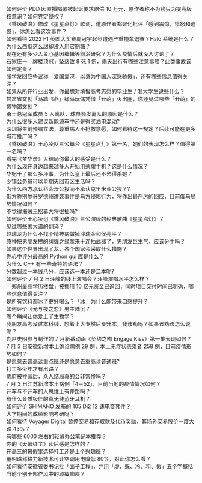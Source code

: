 如何评价 PDD 因直播唱歌被起诉要求赔偿 10 万元，原作者称不为钱只为提高版权意识？如何界定侵权？  
《乘风破浪》修改《星星点灯》歌词，遭原作者郑智化批评「感到震惊，愤怒和遗憾」，你怎么看这次事件？  
如何看待 2022 F1 英国大奖赛周冠宇起步遭遇严重撞车退赛？Halo 系统是什么？  
为什么西瓜这么甜却没人用它制糖？  
现在还有多少人关心基因编辑等前沿研究？为什么疫情后就没人讨论了？  
石家庄一「牌楼顶冠」坠落致 8 死 1 伤，雨天出行有哪些注意事项？此类事故该如何定责？  
张学友回应争议称「爱国爱港，以身为中国人深感骄傲」，还有哪些信息值得关注？  
如果从所在行业出发，你最想对填报高考志愿的毕业生 / 准大学生说些什么？  
甘肃省文创「马踏飞燕」绿马玩偶凭借「丑萌」火出圈，你还见过哪些「丑萌」的博物馆文创？  
勇士总冠军成员 5 人离队，球员频发离队的原因是什么？  
为什么很多人建议新能源车中还是得买油电混动?  
深圳将生前预嘱立法，尊重病人不抢救意愿，如何看待这一规定？后续可能在更多城市推广吗？  
《乘风破浪》王心凌队三公舞台《星星点灯》第一名，她们的表现怎么样？值得第一名吗？  
看完《梦华录》大结局你最大的感受是什么？  
为什么现在身边越来越多人开始用荣耀手机？这是什么情况？  
华妃干了那么多坏事，为什么皇上最后还不舍得杀她？  
乡镇公务员可以星期天回市区生活吗？  
为什么西方承认科索沃公投而不承认克里米亚公投？?  
俄方称别尔哥罗德州遭袭事件是乌方侵略行为，将作出最严厉的回应，目前俄乌局势情况如何？  
不觉得海贼王招募大将很扯吗?  
如何评价王心凌组《乘风破浪》三公演绎的经典歌曲《星星点灯》？  
见过哪些离大谱的翻译？  
赵瑞龙为什么不找个精神病做掉沙瑞金和侯亮平？  
原神把男朋友攒的纠缠之缘拿来十连抽武器了，男朋友巨生气，应该分手吗？  
如果这个世界出现了龙，各个国家会采取什么措施？  
你心中评分最高的 Python gui 库是什么？  
为什么 C++ 有一些奇特的语法？  
分数超过一本线八分，应该选一本还是二本呢?  
如何评价 7 月 2 日汪峰的线上演唱会？汪峰演唱水平怎么样？  
「郑州最高学历楼盘」被挪用 10 亿元资金已追回，同时项目交付时间已明确，哪些信息值得关注？  
是所有饮料都冰了更好喝么？「冰」为什么能带来口感提升？  
如何评价《光与夜之恋》男主陆沉？  
哪个瞬间让你爱上了生物学？  
我朋友高考没过本科线，想着上大专然后专升本，我该劝吗？如果该劝该怎么说呢？  
丸户史明参与制作的 7 月新番动画《契约之吻 Engage Kiss》第一集表现如何？  
7 月 3 日安徽新增本土确诊病例 29 例，本土无症状感染者 258 例，目前疫情形势如何？  
是愿意去普高读重点班还是愿意去重高读普通班?  
打工多少年才有出路？  
贾府被抄家后，众人结局真的会非常惨吗？  
7 月 3 日江苏新增本土病例「4＋52」，目前当地的疫情情况如何？  
开车与不开车的人思维上有差距吗？  
有什么音质极佳的真无线蓝牙耳机？  
如何评价 SHIMANO 发布的 105 Di2 12 速电变套件？  
大学期间的成绩影响考研吗？  
如何看待 Voyager Digital 暂停交易和存取款及代币奖励，其场外交易股价一度大跌 43%？  
有哪些 6000 左右的轻薄办公笔记本推荐？  
你的《天幕红尘》读后感是怎样的？  
在高三的暑假里选择打工还是上个兴趣班？  
董明珠称格力新技术可让空调用电降低 80%，对此你怎么看？  
如何看待安徽省委书记批「面子工程」，并用「虚、躲、冷、粗、假」五个字概括当前个别干部作风中的顽瘴痼疾？  
